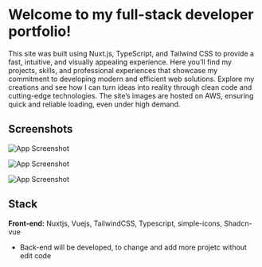 
# Welcome to my full-stack developer portfolio!

This site was built using Nuxt.js, TypeScript, and Tailwind CSS to provide a fast, intuitive, and visually appealing experience. Here you’ll find my projects, skills, and professional experiences that showcase my commitment to developing modern and efficient web solutions. Explore my creations and see how I can turn ideas into reality through clean code and cutting-edge technologies. The site’s images are hosted on AWS, ensuring quick and reliable loading, even under high demand.

## Screenshots

![App Screenshot](https://devbydenner.s3.us-east-2.amazonaws.com/portfolio_screenshot.png)

![App Screenshot](https://devbydenner.s3.us-east-2.amazonaws.com/protfolio_screenshot_2.png)

![App Screenshot](https://devbydenner.s3.us-east-2.amazonaws.com/portfolio_screenshot_3.png)

## Stack

**Front-end:** Nuxtjs, Vuejs, TailwindCSS, Typescript, simple-icons, Shadcn-vue

- Back-end will be developed, to change and add more projetc without edit code



